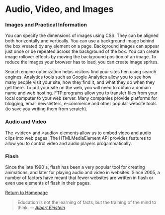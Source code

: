 # Audio, Video, and Images

### Images and Practical Information
You can specify the dimensions of images using CSS. They can be aligned both horizontally and vertically.  You can use a background image behind the box vreated by any element on a page.  Background images can appear just once or be repeated across the background of the box.  You can create image rollover effects by moving the background position of an image.  To reduce the images your browser has to load, you can create image sprites.  

Search engine optimization helps visitors find your sites hen using search engines.  Analytics tools such as Google Analytics allow you to see how many people visit your site, how they find it, and what they do when they get there. To put your site on the web, you will need to obtain a domain name and web hosting.  FTP programs allow you to transfer files from your local computer to your web server.  Many companies provide platforms for blogging, email newsletters, e-commerce and other popular website tools (to save you writing them from scratch).

  
### Audio and Video
The \<video> and \<audio> elements allow us to embed video and audio clips into web pages.  The HTMLMediaElement API provides features to allow you to control video and audio players progammatically.  
  
### Flash
Since the late 1990's, flash has been a very popular tool for creating animations, and later for playing audio and video in websites.  Since 2005, a number of factors have meant that fewer websites are written in flash or even use elements of flash in their pages.  

[Return to Homepage](https://claudiobailon.github.io/reading-notes/)


 
>Education is not the learning of facts,
>but the training of the mind to think.
> -- <cite>[Albert Einstein][1]</cite>

[1]:https://www.goodreads.com/quotes/6137386-education-is-not-the-learning-of-facts-but-the-training  
